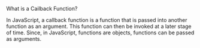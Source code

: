 What is a Cailback Function?


In JavaScript, a callback function is a function that is passed into another function as an argument. This function can then be invoked at a later stage of time. Since, in JavaScript, functions are objects, functions can be passed as arguments.